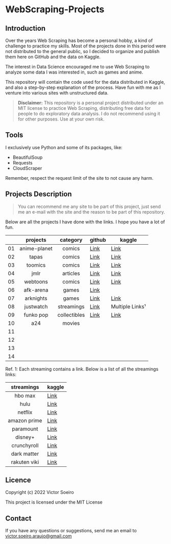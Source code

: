 WebScraping-Projects
====================

Introduction
------------

Over the years Web Scraping has become a personal hobby, a kind of challenge to practice my skills. Most of the projects done in this period were not distributed to the general public, so I decided to organize and publish them here on GitHub and the data on Kaggle.

The interest in Data Science encouraged me to use Web Scraping to analyze some data I was interested in, such as games and anime.

This repository will contain the code used for the data distributed in Kaggle, and also a step-by-step explanation of the process. Have fun with me as I venture into various sites with unstructured data.

> **Disclaimer:** This repository is a personal project distributed under an MIT license to practice Web Scraping, distributing free data for people to do exploratory data analysis. I do not recommend using it for other purposes. Use at your own risk.
    
Tools
-----

I exclusively use Python and some of its packages, like:

* BeautifulSoup
* Requests
* CloudScraper

Remember, respect the request limit of the site to not cause any harm.

Projects Description
--------------------

> You can recommend me any site to be part of this project, just send me an e-mail with the site and the reason to be part of this repository.

Below are all the projects I have done with the links. I hope you have a lot of fun.

|    |   projects   |   category   | github                                                                                    | kaggle                                                                                              |
|----|:------------:|:------------:|-------------------------------------------------------------------------------------------|-----------------------------------------------------------------------------------------------------|
| 01 | anime-planet |    comics    | [Link](https://github.com/victor-soeiro/WebScraping-Projects/tree/main/01%20-%20anime-planet) | [Link](https://www.kaggle.com/datasets/victorsoeiro/manga-manhwa-and-manhua-dataset)                |
| 02 |     tapas    |    comics    | [Link](https://github.com/victor-soeiro/WebScraping-Projects/tree/main/02%20-%20tapas)        | [Link](https://www.kaggle.com/datasets/victorsoeiro/tapas-webtoons)                                 |
| 03 |    toomics   |    comics    | [Link](https://github.com/victor-soeiro/WebScraping-Projects/tree/main/03%20-%20toomics)      | [Link](https://www.kaggle.com/datasets/victorsoeiro/toomics)                                        |
| 04 |     jmlr     |   articles   | [Link](https://github.com/victor-soeiro/WebScraping-Projects/tree/main/04%20-%20jmlr)         | [Link](https://www.kaggle.com/datasets/victorsoeiro/papers-on-journal-of-machine-learning-research) |
| 05 |   webtoons   |    comics    | [Link](https://github.com/victor-soeiro/WebScraping-Projects/tree/main/05%20-%20webtoons)     | [Link](https://www.kaggle.com/datasets/victorsoeiro/webtoons-dataset)                               |
| 06 |   afk-arena  |     games    | [Link](https://github.com/victor-soeiro/WebScraping-Projects/tree/main/06%20-%20afk-arena)    |                                                                                                     |
| 07 |   arknights  |     games    | [Link](https://github.com/victor-soeiro/WebScraping-Projects/tree/main/07%20-%20arknights)    | [Link](https://www.kaggle.com/datasets/victorsoeiro/arknights-operators)                            |
| 08 |   justwatch  |  streamings  | [Link](https://github.com/victor-soeiro/WebScraping-Projects/tree/main/08%20-%20justwatch)    | Multiple Links¹                                                                                     |
| 09 |   funko pop  | collectibles | [Link](https://github.com/victor-soeiro/WebScraping-Projects/tree/main/09%20-%20funko-pop)    | [Link](https://www.kaggle.com/datasets/victorsoeiro/funko-pop-dataset)                              |
| 10 |      a24     |    movies    |           |                                                                                                     |
| 11 |              |              |                                                                                           |                                                                                                     |
| 12 |              |              |                                                                                           |                                                                                                     |
| 13 |              |              |                                                                                           |                                                                                                     |
| 14 |              |              |                                                                                           |                                                                                                     |

Ref. 1: Each streaming contains a link. Below is a list of all the streamings links:

|  streamings  | kaggle                                                                                |
|:------------:|---------------------------------------------------------------------------------------|
|    hbo max   | [Link](https://www.kaggle.com/datasets/victorsoeiro/hbo-max-tv-shows-and-movies)      |
|     hulu     | [Link](https://www.kaggle.com/datasets/victorsoeiro/hulu-tv-shows-and-movies)         |
|    netflix   | [Link](https://www.kaggle.com/datasets/victorsoeiro/netflix-tv-shows-and-movies)      |                                                                                               
| amazon prime | [Link](https://www.kaggle.com/datasets/victorsoeiro/amazon-prime-tv-shows-and-movies) |
|   paramount  | [Link](https://www.kaggle.com/datasets/victorsoeiro/paramount-tv-shows-and-movies)    |                                                                                                                                  
|    disney+   | [Link](https://www.kaggle.com/datasets/victorsoeiro/disney-tv-shows-and-movies)       |                                                                                                                                 
|  crunchyroll | [Link](https://www.kaggle.com/datasets/victorsoeiro/crunchyroll-animes-and-movies)    |                                                                                                                                  
|  dark matter | [Link](https://www.kaggle.com/datasets/victorsoeiro/dark-matter-tv-shows-and-movies)  |                                                                                                                                 
| rakuten viki | [Link](https://www.kaggle.com/datasets/victorsoeiro/rakuten-tv-dramas-and-movies)     |                          


Licence
-------
Copyright (c) 2022 Victor Soeiro

This project is licensed under the MIT License


Contact
-------
If you have any questions or suggestions, send me an email to victor.soeiro.araujo@gmail.com
